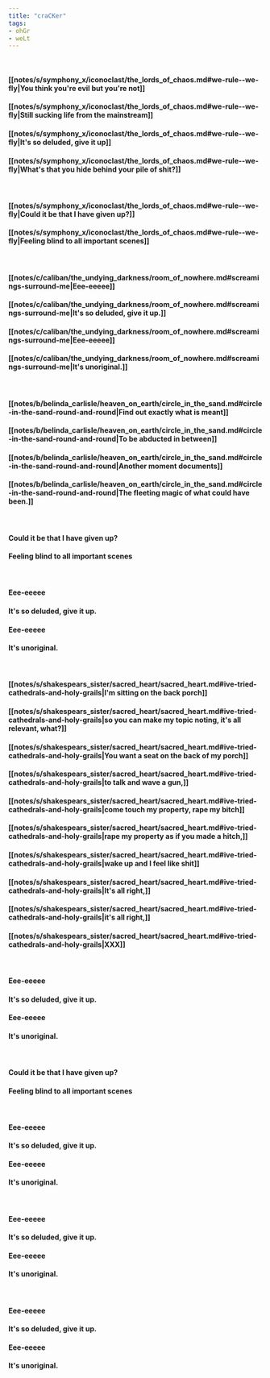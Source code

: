 ```yaml
---
title: "craCKer"
tags:
- ohGr
- weLt
---
```

&nbsp;
#### [[notes/s/symphony_x/iconoclast/the_lords_of_chaos.md#we-rule--we-fly|You think you're evil but you're not]]
#### [[notes/s/symphony_x/iconoclast/the_lords_of_chaos.md#we-rule--we-fly|Still sucking life from the mainstream]]
#### [[notes/s/symphony_x/iconoclast/the_lords_of_chaos.md#we-rule--we-fly|It's so deluded, give it up]]
#### [[notes/s/symphony_x/iconoclast/the_lords_of_chaos.md#we-rule--we-fly|What's that you hide behind your pile of shit?]]
&nbsp;
#### [[notes/s/symphony_x/iconoclast/the_lords_of_chaos.md#we-rule--we-fly|Could it be that I have given up?]]
#### [[notes/s/symphony_x/iconoclast/the_lords_of_chaos.md#we-rule--we-fly|Feeling blind to all important scenes]]
&nbsp;
#### [[notes/c/caliban/the_undying_darkness/room_of_nowhere.md#screamings-surround-me|Eee-eeeee]]
#### [[notes/c/caliban/the_undying_darkness/room_of_nowhere.md#screamings-surround-me|It's so deluded, give it up.]]
#### [[notes/c/caliban/the_undying_darkness/room_of_nowhere.md#screamings-surround-me|Eee-eeeee]]
#### [[notes/c/caliban/the_undying_darkness/room_of_nowhere.md#screamings-surround-me|It's unoriginal.]]
&nbsp;
#### [[notes/b/belinda_carlisle/heaven_on_earth/circle_in_the_sand.md#circle-in-the-sand-round-and-round|Find out exactly what is meant]]
#### [[notes/b/belinda_carlisle/heaven_on_earth/circle_in_the_sand.md#circle-in-the-sand-round-and-round|To be abducted in between]]
#### [[notes/b/belinda_carlisle/heaven_on_earth/circle_in_the_sand.md#circle-in-the-sand-round-and-round|Another moment documents]]
#### [[notes/b/belinda_carlisle/heaven_on_earth/circle_in_the_sand.md#circle-in-the-sand-round-and-round|The fleeting magic of what could have been.]]
&nbsp;
#### Could it be that I have given up?
#### Feeling blind to all important scenes
&nbsp;
#### Eee-eeeee
#### It's so deluded, give it up.
#### Eee-eeeee
#### It's unoriginal.
&nbsp;
#### [[notes/s/shakespears_sister/sacred_heart/sacred_heart.md#ive-tried-cathedrals-and-holy-grails|I'm sitting on the back porch]]
#### [[notes/s/shakespears_sister/sacred_heart/sacred_heart.md#ive-tried-cathedrals-and-holy-grails|so you can make my topic noting, it's all relevant, what?]]
#### [[notes/s/shakespears_sister/sacred_heart/sacred_heart.md#ive-tried-cathedrals-and-holy-grails|You want a seat on the back of my porch]]
#### [[notes/s/shakespears_sister/sacred_heart/sacred_heart.md#ive-tried-cathedrals-and-holy-grails|to talk and wave a gun,]]
#### [[notes/s/shakespears_sister/sacred_heart/sacred_heart.md#ive-tried-cathedrals-and-holy-grails|come touch my property, rape my bitch]]
#### [[notes/s/shakespears_sister/sacred_heart/sacred_heart.md#ive-tried-cathedrals-and-holy-grails|rape my property as if you made a hitch,]]
#### [[notes/s/shakespears_sister/sacred_heart/sacred_heart.md#ive-tried-cathedrals-and-holy-grails|wake up and I feel like shit]]
#### [[notes/s/shakespears_sister/sacred_heart/sacred_heart.md#ive-tried-cathedrals-and-holy-grails|It's all right,]]
#### [[notes/s/shakespears_sister/sacred_heart/sacred_heart.md#ive-tried-cathedrals-and-holy-grails|it's all right,]]
#### [[notes/s/shakespears_sister/sacred_heart/sacred_heart.md#ive-tried-cathedrals-and-holy-grails|XXX]]
&nbsp;
#### Eee-eeeee
#### It's so deluded, give it up.
#### Eee-eeeee
#### It's unoriginal.
&nbsp;
#### Could it be that I have given up?
#### Feeling blind to all important scenes
&nbsp;
#### Eee-eeeee
#### It's so deluded, give it up.
#### Eee-eeeee
#### It's unoriginal.
&nbsp;
#### Eee-eeeee
#### It's so deluded, give it up.
#### Eee-eeeee
#### It's unoriginal.
&nbsp;
#### Eee-eeeee
#### It's so deluded, give it up.
#### Eee-eeeee
#### It's unoriginal.
